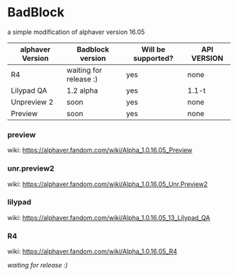 # BadBlock

a simple modification of alphaver version 16.05 

| alphaver Version  | Badblock version      | Will be supported? | API VERSION    
|-------------------|-----------------------|--------------------|-------------
| R4                | waiting for release :)| yes                |  none
| Lilypad QA        | 1.2 alpha             | yes                |  1.1-t
| Unpreview 2       | soon                  | yes                |  none
| Preview           | soon                  | yes                |  none


### preview
wiki: https://alphaver.fandom.com/wiki/Alpha_1.0.16.05_Preview

### unr.preview2
wiki: https://alphaver.fandom.com/wiki/Alpha_1.0.16.05_Unr.Preview2


### lilypad
wiki: https://alphaver.fandom.com/wiki/Alpha_1.0.16.05_13_Lilypad_QA

### R4
wiki: https://alphaver.fandom.com/wiki/Alpha_1.0.16.05_R4

*waiting for release :)*
